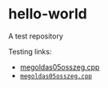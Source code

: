 # hello-world
A test repository

Testing links:

- [megoldas05osszeg.cpp](megoldas05osszeg.cpp)
- [`megoldas05osszeg.cpp`](megoldas05osszeg.cpp)
